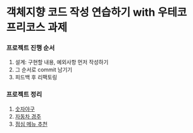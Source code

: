 # 객체지향 코드 작성 연습하기 with 우테코 프리코스 과제

### 프로젝트 진행 순서

1. 설계: 구현할 내용, 예외사항 먼저 작성하기
2. 그 순서로 commit 남기기
3. 피드백 후 리팩토링

### 프로젝트 정리

1. [숫자야구](./docs/1_baseball.md)
2. [자동차 경주](./docs/2_racingcar.md)
3. [점심 메뉴 추천](./docs/3_menu.md)
